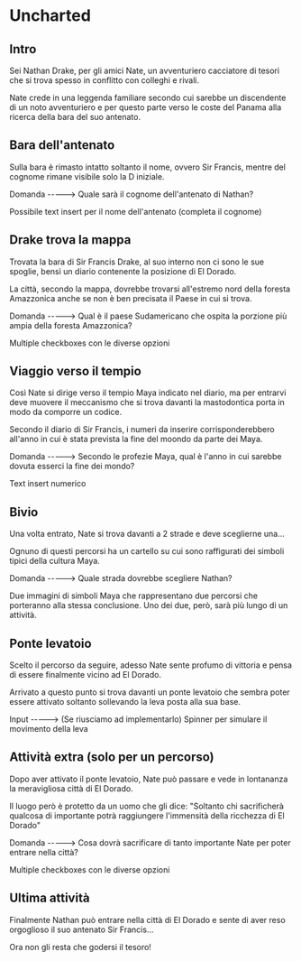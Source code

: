 # Uncharted

## Intro

Sei Nathan Drake, per gli amici Nate, un avventuriero cacciatore di tesori che si trova spesso in conflitto con colleghi e rivali.

Nate crede in una leggenda familiare secondo cui sarebbe un discendente di un noto avventuriero e per questo parte verso le coste
del Panama alla ricerca della bara del suo antenato.


## Bara dell'antenato

Sulla bara è rimasto intatto soltanto il nome, ovvero Sir Francis, mentre del cognome rimane visibile solo la D iniziale.

Domanda -----> Quale sarà il cognome dell'antenato di Nathan?

Possibile text insert per il nome dell'antenato (completa il cognome)

## Drake trova la mappa

Trovata la bara di Sir Francis Drake, al suo interno non ci sono le sue spoglie, bensì un diario contenente la posizione di El Dorado.

La città, secondo la mappa, dovrebbe trovarsi all'estremo nord della foresta Amazzonica anche se non è ben precisata il Paese in cui si trova.

Domanda -----> Qual è il paese Sudamericano che ospita la porzione più ampia della foresta Amazzonica?

Multiple checkboxes con le diverse opzioni


## Viaggio verso il tempio

Così Nate si dirige verso il tempio Maya indicato nel diario, ma per entrarvi deve muovere il meccanismo che si trova davanti la
mastodontica porta in modo da comporre un codice.

Secondo il diario di Sir Francis, i numeri da inserire corrisponderebbero all'anno in cui è stata prevista la fine del moondo da parte dei Maya.

Domanda -----> Secondo le profezie Maya, qual è l'anno in cui sarebbe dovuta esserci la fine dei mondo?

Text insert numerico

## Bivio

Una volta entrato, Nate si trova davanti a 2 strade e deve sceglierne una...

Ognuno di questi percorsi ha un cartello su cui sono raffigurati dei simboli tipici della cultura Maya.

Domanda -----> Quale strada dovrebbe scegliere Nathan?

Due immagini di simboli Maya che rappresentano due percorsi che porteranno alla stessa conclusione. Uno dei due, però, sarà più
lungo di un attività.

## Ponte levatoio

Scelto il percorso da seguire, adesso Nate sente profumo di vittoria e pensa di essere finalmente vicino ad El Dorado.

Arrivato a questo punto si trova davanti un ponte levatoio che sembra poter essere attivato soltanto sollevando la leva posta alla sua base.

Input -----> (Se riusciamo ad implementarlo) Spinner per simulare il movimento della leva

## Attività extra (solo per un percorso)

Dopo aver attivato il ponte levatoio, Nate può passare e vede in lontananza la meravigliosa città di El Dorado.

Il luogo però è protetto da un uomo che gli dice: "Soltanto chi sacrificherà qualcosa di importante potrà raggiungere l'immensità della
ricchezza di El Dorado"

Domanda -----> Cosa dovrà sacrificare di tanto importante Nate per poter entrare nella città?

Multiple checkboxes con le diverse opzioni


## Ultima attività

Finalmente Nathan può entrare nella città di El Dorado e sente di aver reso orgoglioso il suo antenato Sir Francis...

Ora non gli resta che godersi il tesoro!